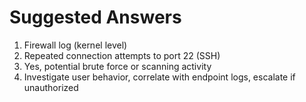 # Suggested Answers

1. Firewall log (kernel level)
2. Repeated connection attempts to port 22 (SSH)
3. Yes, potential brute force or scanning activity
4. Investigate user behavior, correlate with endpoint logs, escalate if unauthorized
